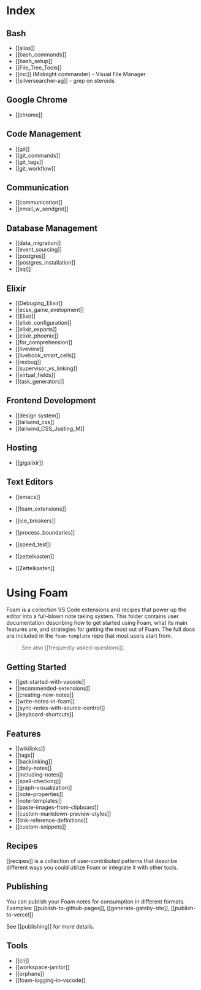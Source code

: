 # Index

## Bash
- [[alias]]
- [[bash_commands]]
- [[bash_setup]]
- [[File_Tree_Tools]]
- [[mc]] (Midnight commander) - Visual File Manager
- [[silversearcher-ag]] - grep on steroids

## Google Chrome
- [[chrome]]

## Code Management
- [[git]]
- [[git_commands]]
- [[git_tags]]
- [[git_workflow]]

## Communication
- [[communication]]
- [[email_w_sendgrid]]

## Database Management
- [[data_migration]]
- [[event_sourcing]]
- [[postgres]]
- [[postgres_installation]]
- [[sql]]

## Elixir
- [[Debuging_Elixir]]
- [[ecsx_game_evelopment]]
- [[Elixir]]
- [[elixir_configuration]]
- [[elixir_exports]]
- [[elixir_phoenix]]
- [[for_comprehension]]
- [[liveview]]
- [[livebook_smart_cells]]
- [[rexbug]]
- [[supervisor_vs_linking]]
- [[virtual_fields]]
- [[task_generators]]


## Frontend Development
- [[design system]]
- [[tailwind_css]]
- [[tailwind_CSS_Justing_M]]

## Hosting
- [[gigalixir]]

## Text Editors
- [[emacs]]
- [[foam_extensions]]
- [[ice_breakers]]

- [[process_boundaries]]
- [[speed_test]]
- [[zettelkasten]]
- [[Zettelkasten]]



# Using Foam

Foam is a collection VS Code extensions and recipes that power up the editor
into a full-blown note taking system. This folder contains user documentation
describing how to get started using Foam, what its main features are, and
strategies for getting the most out of Foam. The full docs are included in the
`foam-template` repo that most users start from.

> See also [[frequently-asked-questions]].

## Getting Started

- [[get-started-with-vscode]]
- [[recommended-extensions]]
- [[creating-new-notes]]
- [[write-notes-in-foam]]
- [[sync-notes-with-source-control]]
- [[keyboard-shortcuts]]

## Features

- [[wikilinks]]
- [[tags]]
- [[backlinking]]
- [[daily-notes]]
- [[including-notes]]
- [[spell-checking]]
- [[graph-visualization]]
- [[note-properties]]
- [[note-templates]]
- [[paste-images-from-clipboard]]
- [[custom-markdown-preview-styles]]
- [[link-reference-definitions]]
- [[custom-snippets]]

## Recipes

[[recipes]] is a collection of user-contributed patterns that describe different ways you could utilize Foam or integrate it with other tools.

## Publishing

You can publish your Foam notes for consumption in different formats.
Examples: [[publish-to-github-pages]], [[generate-gatsby-site]], [[publish-to-vercel]]

See [[publishing]] for more details.

## Tools

- [[cli]]
- [[workspace-janitor]]
- [[orphans]]
- [[foam-logging-in-vscode]]

